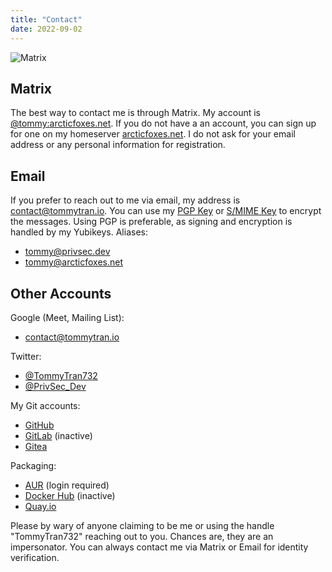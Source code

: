 ```yaml
---
title: "Contact"
date: 2022-09-02
---
```


![Matrix](/images/matrix.jpg)

## Matrix

The best way to contact me is through Matrix. My account is [@tommy:arcticfoxes.net](https://matrix.to/#/@tommy:arcticfoxes.net). If you do not have a an account, you can sign up for one on my homeserver [arcticfoxes.net](https://arcticfoxes.net). I do not ask for your email address or any personal information for registration.

## Email

If you prefer to reach out to me via email, my address is [contact@tommytran.io](mailto:contact@tommytran.io). You can use my [PGP Key](/tommy.asc) or [S/MIME Key](/tommy.crt) to encrypt the messages. Using PGP is preferable, as signing and encryption is handled by my Yubikeys. Aliases:

- [tommy@privsec.dev](mailto:tommy@privsec.dev)
- [tommy@arcticfoxes.net](mailto:tommy@arcticfoxes.net)

## Other Accounts

Google (Meet, Mailing List):
- [contact@tommytran.io](mailto:contact@tommytran.io)

Twitter:

- [@TommyTran732](https://twitter.com/tommytran732)
- [@PrivSec_Dev](https://twitter.com/privsec_dev)

My Git accounts:
- [GitHub](https://github.com/tommytran732)
- [GitLab](https://gitlab.com/tommytran732) (inactive)
- [Gitea](https://git.tommytran.io/tomster)

Packaging:
- [AUR](https://aur.archlinux.org/account/TommyTran732) (login required)
- [Docker Hub](https://hub.docker.com/u/tommytran732) (inactive)
- [Quay.io](https://quay.io/tommytran732)

Please by wary of anyone claiming to be me or using the handle "TommyTran732" reaching out to you. Chances are, they are an impersonator. You can always contact me via Matrix or Email for identity verification.
